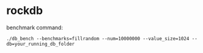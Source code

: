 # rockdb

benchmark command:

```
./db_bench --benchmarks=fillrandom --num=10000000 --value_size=1024 --db=your_running_db_folder
```
